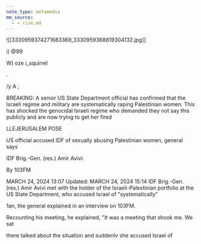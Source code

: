 ```yaml
---
note_type: metamedia
mm_source:
  - - rise.md
---
```


![[3330959374271683369_3330959368819304132.jpg]]

i) @99

W) oze i_squirrel

.

/y A ;

BREAKING: A senior US State Department
official has confirmed that the Israeli regime and
military are systematically raping Palestinian
women. This has shocked the genocidal Israeli
regime who demanded they not say this publicly
and are now trying to get her fired

LLEJERUSALEM POSE

US official accused IDF of sexually abusing
Palestinian women, general says

IDF Brig.-Gen. (res.) Amir Avivi:

By 103FM

MARCH 24, 2024 13:07 Updated: MARCH 24, 2024 15:14
IDF Brig.-Gen. (res.) Amir Avivi met with the holder of the Israeli-Palestinian
portfolio at the US State Department, who accused Israel of "systematically”

1an, the general explained in an interview on
103FM.

Recounting his meeting, he explained, "It was a meeting that shook me. We sat

there talked about the situation and suddenlv she accused Israel of

